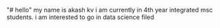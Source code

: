 "# hello"
my name is akash kv 
i am currently in 4th year integrated msc students.
i am interested to go in data science filed 
